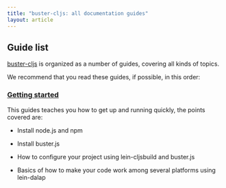 ```yaml
---
title: "buster-cljs: all documentation guides"
layout: article
---
```


## Guide list

[buster-cljs](https://github.com/BirdseyeSoftware/buster-cljs.docs) is organized as a number of guides, covering all kinds of topics.

We recommend that you read these guides, if possible, in this order:


###  [Getting started]({{site.baseurl}}/articles/getting_started.html)

This guides teaches you how to get up and running quickly, the points covered are:

* Install node.js and npm

* Install buster.js

* How to configure your project using lein-cljsbuild and buster.js

* Basics of how to make your code work among several platforms using lein-dalap
